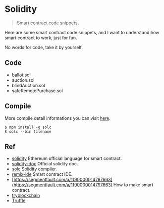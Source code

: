 # Solidity

> Smart contract code snippets.

Here are some smart contract code snippets, and I want to understand how smart contract to work, just for fun.

No words for code, take it by yourself.

## Code

- ballot.sol
- auction.sol
- blindAuction.sol
- safeRemotePurchase.sol

## Compile

More compile detail informations you can visit [here](https://solidity.readthedocs.io/en/v0.4.25/using-the-compiler.html).

```Shell
$ npm install -g solc
$ solc --bin filename
```

## Ref

- [solidity](https://github.com/ethereum/solidity) Ethereum official language for smart contract.
- [solidity-doc](https://solidity.readthedocs.io/en/v0.4.24/index.html) Official solidity doc.
- [solc](https://github.com/ethereum/solc-js) Solidity compiler.
- [remix-ide](https://github.com/ethereum/remix-ide) Smart contract IDE.
- [https://segmentfault.com/a/1190000014797663](https://segmentfault.com/a/1190000014797663) How to make smart contract.
- [tryblockchain](http://www.tryblockchain.org/index.html)
- [Truffle](http://truffle.tryblockchain.org/)

